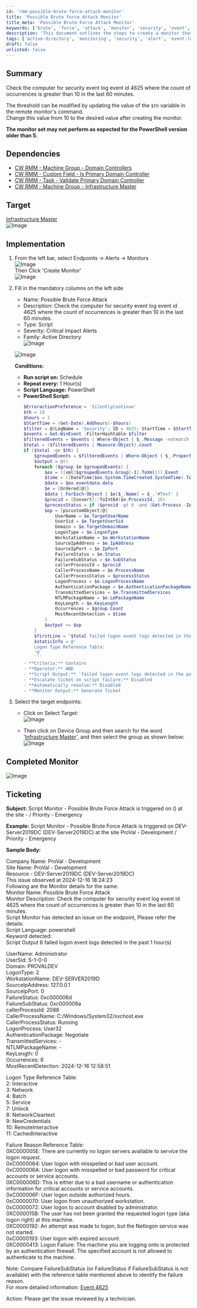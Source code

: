 ```yaml
---
id: 'rmm-possible-brute-force-attack-monitor'
title: 'Possible Brute Force Attack Monitor'
title_meta: 'Possible Brute Force Attack Monitor'
keywords: ['brute', 'force', 'attack', 'monitor', 'security', 'event', 'log', 'id', '4625']
description: 'This document outlines the steps to create a monitor that checks for security event log event ID 4625 where the count of occurrences exceeds a specified threshold in the last 60 minutes. It includes implementation details, dependencies, and ticketing information for alerts related to possible brute force attacks on endpoints.'
tags: ['active-directory', 'monitoring', 'security', 'alert', 'event-log']
draft: false
unlisted: false
---
```

## Summary

Check the computer for security event log event id 4625 where the count of occurrences is greater than 10 in the last 60 minutes.

The threshold can be modified by updating the value of the `$th` variable in the remote monitor's command.  
Change this value from 10 to the desired value after creating the monitor.

**The monitor set may not perform as expected for the PowerShell version older than 5.**

## Dependencies

- [CW RMM - Machine Group - Domain Controllers](https://proval.itglue.com/DOC-5078775-14036214)
- [CW RMM - Custom Field - Is Primary Domain Controller](https://proval.itglue.com/DOC-5078775-14036215)
- [CW RMM - Task - Validate Primary Domain Controller](https://proval.itglue.com/DOC-5078775-14036218)
- [CW RMM - Machine Group - Infrastructure Master](https://proval.itglue.com/DOC-5078775-14029455)

## Target

[Infrastructure Master](https://proval.itglue.com/DOC-5078775-14029455)  
![Image](../../../static/img/Possible-Brute-Force-Attack/image_1.png)

## Implementation

1. From the left bar, select Endpoints → Alerts → Monitors  
   ![Image](../../../static/img/Possible-Brute-Force-Attack/image_2.png)  
   Then Click 'Create Monitor'  
   ![Image](../../../static/img/Possible-Brute-Force-Attack/image_3.png)

2. Fill in the mandatory columns on the left side
   - Name: Possible Brute Force Attack
   - Description: Check the computer for security event log event id 4625 where the count of occurrences is greater than 10 in the last 60 minutes.
   - Type: Script
   - Severity: Critical Impact Alerts
   - Family: Active Directory  
   ![Image](../../../static/img/Possible-Brute-Force-Attack/image_4.png)

   ![Image](../../../static/img/Possible-Brute-Force-Attack/image_5.png)  
   
   **Conditions:**
   - **Run script on:** Schedule
   - **Repeat every:** 1 Hour(s)
   - **Script Language:** PowerShell
   - **PowerShell Script:**
     ```powershell
     $ErroractionPreference = 'SilentlyContinue'
     $th = 10
     $hours = 1
     $StartTime = (Get-Date).Addhours(-$hours)
     $filter = @{LogName = 'Security'; ID = 4625; StartTime = $StartTime}
     $events = Get-WinEvent -FilterHashtable $filter
     $filteredEvents = $events | Where-Object { $_.Message -notmatch 'Logon Type://s+4' -and $_.Message -notmatch 'Logon Type://s+5' }
     $total = ($filteredEvents | Measure-Object).count
     if ($total -ge $th) {
         $groupedEvents = $filteredEvents | Where-Object { $_.Properties.Value -match '//S' } | Group-Object  @{ Expression = { $_.Properties.Value } }, @{ Expression = { $_.Properties.Value } }
         $output = @()
         foreach ($group in $groupedEvents) {
             $ex = ([xml]$groupedEvents.Group[-1].ToXml()).Event
             $time = ([DateTime]$ex.System.TimeCreated.SystemTime).ToString('yyyy-MM-dd HH:mm:ss')
             $data = $ex.eventdata.data
             $e = [Ordered]@{}
             $data | ForEach-Object { $e[$_.Name] = $_.'#Text' }
             $procid = [Convert]::ToInt64($e.ProcessId, 16)
             $processStatus = if ($procid -gt 0 -and (Get-Process -Id $procid)) { 'Running' } else { 'Not Running' }
             $op = [pscustomObject]@{
                 UserName = $e.TargetUserName
                 UserSid = $e.TargetUserSid
                 Domain = $e.TargetDomainName
                 LogonType = $e.LogonType
                 WorkstationName = $e.WorkstationName
                 SourceIpAddress = $e.IpAddress
                 SourceIpPort = $e.IpPort
                 FailureStatus = $e.Status
                 FailureSubStatus = $e.SubStatus
                 callerProcessId = $procid
                 CallerProcessName = $e.ProcessName
                 CallerProcessStatus = $processStatus
                 LogonProcess = $e.LogonProcessName
                 AuthenticationPackage = $e.AuthenticationPackageName
                 TransmittedServices = $e.TransmittedServices
                 NTLMPackageName = $e.LmPackageName
                 KeyLength = $e.KeyLength
                 Occurrences = $group.Count
                 MostRecentDetection = $time
             }
             $output += $op
         }
         $firstLine = "$total failed logon event logs detected in the past $hours hour(s)`n"
         $staticInfo = @'
         Logon Type Reference Table:
         '@
         ```
     - **Criteria:** Contains
     - **Operator:** AND
     - **Script Output:** `failed logon event logs detected in the past`
     - **Escalate ticket on script failure:** Disabled
     - **Automatically resolve:** Disabled
     - **Monitor Output:** Generate Ticket

3. Select the target endpoints:
   - Click on Select Target:  
   ![Image](../../../static/img/Possible-Brute-Force-Attack/image_6.png)

   - Then click on Device Group and then search for the word '[Infrastructure Master](https://proval.itglue.com/DOC-5078775-14029455)', and then select the group as shown below:  
   ![Image](../../../static/img/Possible-Brute-Force-Attack/image_7.png)

## Completed Monitor

![Image](../../../static/img/Possible-Brute-Force-Attack/image_8.png)

## Ticketing

**Subject:** Script Monitor - Possible Brute Force Attack is triggered on <Computer Name> (<Computer Name>) at the site <Company Name> - <Site Name>/ Priority - Emergency

**Example:** Script Monitor - Possible Brute Force Attack is triggered on DEV-Server2019DC (DEV-Server2019DC) at the site ProVal - Development / Priority - Emergency

**Sample Body:**

Company Name: ProVal - Development  
Site Name: ProVal - Development  
Resource - DEV-Server2019DC (DEV-Server2019DC)  
This issue observed at 2024-12-16 18:24:23  
Following are the Monitor details for the same:  
Monitor Name: Possible Brute Force Attack  
Monitor Description: Check the computer for security event log event id 4625 where the count of occurrences is greater than 10 in the last 60 minutes.  
Script Monitor has detected an issue on the endpoint, Please refer the details:  
Script Language: powershell  
Keyword detected:  
Script Output 6 failed logon event logs detected in the past 1 hour(s)  

UserName: Administrator  
UserSid: S-1-0-0  
Domain: PROVALDEV  
LogonType: 2  
WorkstationName: DEV-SERVER2019D  
SourceIpAddress: 127.0.0.1  
SourceIpPort: 0  
FailureStatus: 0xc000006d  
FailureSubStatus: 0xc000006a  
callerProcessId: 2088  
CallerProcessName: C:/Windows/System32/svchost.exe  
CallerProcessStatus: Running  
LogonProcess: User32  
AuthenticationPackage: Negotiate  
TransmittedServices: -  
NTLMPackageName: -  
KeyLength: 0  
Occurrences: 6  
MostRecentDetection: 2024-12-16 12:58:51  

Logon Type Reference Table:  
2: Interactive  
3: Network  
4: Batch  
5: Service  
7: Unlock  
8: NetworkCleartext  
9: NewCredentials  
10: RemoteInteractive  
11: CachedInteractive  

Failure Reason Reference Table:  
0XC000005E: There are currently no logon servers available to service the logon request.  
0xC0000064: User logon with misspelled or bad user account.  
0xC000006A: User logon with misspelled or bad password for critical accounts or service accounts.  
0XC000006D: This is either due to a bad username or authentication information for critical accounts or service accounts.  
0xC000006F: User logon outside authorized hours.  
0xC0000070: User logon from unauthorized workstation.  
0xC0000072: User logon to account disabled by administrator.  
0XC000015B: The user has not been granted the requested logon type (aka logon right) at this machine.  
0XC0000192: An attempt was made to logon, but the Netlogon service was not started.  
0xC0000193: User logon with expired account.  
0XC0000413: Logon Failure: The machine you are logging onto is protected by an authentication firewall. The specified account is not allowed to authenticate to the machine.  

Note: Compare FailureSubStatus (or FailureStatus if FailureSubStatus is not available) with the reference table mentioned above to identify the failure reason.  
For more detailed information: [Event 4625](https://learn.microsoft.com/en-us/previous-versions/windows/it-pro/windows-10/security/threat-protection/auditing/event-4625)  

Action: Please get the issue reviewed by a technician.



